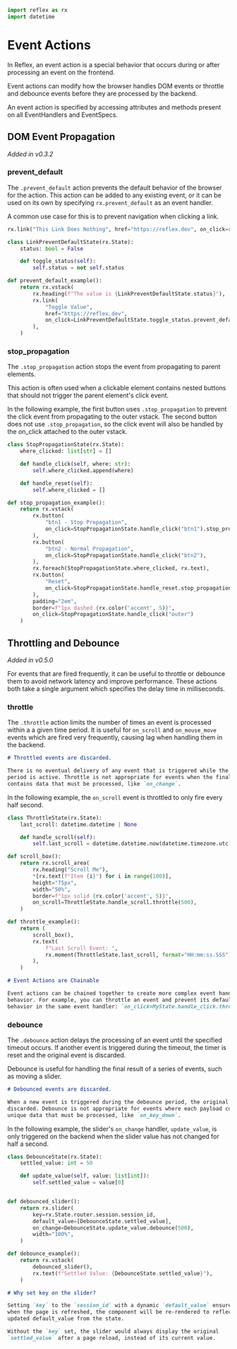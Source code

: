 ```python exec
import reflex as rx
import datetime
```

# Event Actions

In Reflex, an event action is a special behavior that occurs during or after
processing an event on the frontend.

Event actions can modify how the browser handles DOM events or throttle and
debounce events before they are processed by the backend.

An event action is specified by accessing attributes and methods present on all
EventHandlers and EventSpecs.

## DOM Event Propagation

_Added in v0.3.2_

### prevent_default

The `.prevent_default` action prevents the default behavior of the browser for
the action. This action can be added to any existing event, or it can be used on its own by
specifying `rx.prevent_default` as an event handler.

A common use case for this is to prevent navigation when clicking a link.

```python demo
rx.link("This Link Does Nothing", href="https://reflex.dev", on_click=rx.prevent_default)
```

```python demo exec
class LinkPreventDefaultState(rx.State):
    status: bool = False

    def toggle_status(self):
        self.status = not self.status

def prevent_default_example():
    return rx.vstack(
        rx.heading(f"The value is {LinkPreventDefaultState.status}"),
        rx.link(
            "Toggle Value",
            href="https://reflex.dev",
            on_click=LinkPreventDefaultState.toggle_status.prevent_default,
        ),
    )
```

### stop_propagation

The `.stop_propagation` action stops the event from propagating to parent elements.

This action is often used when a clickable element contains nested buttons that
should not trigger the parent element's click event.

In the following example, the first button uses `.stop_propagation` to prevent
the click event from propagating to the outer vstack. The second button does not
use `.stop_propagation`, so the click event will also be handled by the on_click
attached to the outer vstack.

```python demo exec
class StopPropagationState(rx.State):
    where_clicked: list[str] = []

    def handle_click(self, where: str):
        self.where_clicked.append(where)

    def handle_reset(self):
        self.where_clicked = []

def stop_propagation_example():
    return rx.vstack(
        rx.button(
            "btn1 - Stop Propagation",
            on_click=StopPropagationState.handle_click("btn1").stop_propagation,
        ),
        rx.button(
            "btn2 - Normal Propagation",
            on_click=StopPropagationState.handle_click("btn2"),
        ),
        rx.foreach(StopPropagationState.where_clicked, rx.text),
        rx.button(
            "Reset",
            on_click=StopPropagationState.handle_reset.stop_propagation,
        ),
        padding="2em",
        border=f"1px dashed {rx.color('accent', 5)}",
        on_click=StopPropagationState.handle_click("outer")
    )
```

## Throttling and Debounce

_Added in v0.5.0_

For events that are fired frequently, it can be useful to throttle or debounce
them to avoid network latency and improve performance. These actions both take a
single argument which specifies the delay time in milliseconds.

### throttle

The `.throttle` action limits the number of times an event is processed within a
a given time period. It is useful for `on_scroll` and `on_mouse_move` events which are
fired very frequently, causing lag when handling them in the backend.

```md alert warning
# Throttled events are discarded.

There is no eventual delivery of any event that is triggered while the throttle
period is active. Throttle is not appropriate for events when the final payload
contains data that must be processed, like `on_change`.
```

In the following example, the `on_scroll` event is throttled to only fire every half second.

```python demo exec
class ThrottleState(rx.State):
    last_scroll: datetime.datetime | None

    def handle_scroll(self):
        self.last_scroll = datetime.datetime.now(datetime.timezone.utc)

def scroll_box():
    return rx.scroll_area(
        rx.heading("Scroll Me"),
        *[rx.text(f"Item {i}") for i in range(100)],
        height="75px",
        width="50%",
        border=f"1px solid {rx.color('accent', 5)}",
        on_scroll=ThrottleState.handle_scroll.throttle(500),
    )

def throttle_example():
    return (
        scroll_box(),
        rx.text(
            f"Last Scroll Event: ",
            rx.moment(ThrottleState.last_scroll, format="HH:mm:ss.SSS"),
        ),
    )
```

```md alert info
# Event Actions are Chainable

Event actions can be chained together to create more complex event handling
behavior. For example, you can throttle an event and prevent its default
behavior in the same event handler: `on_click=MyState.handle_click.throttle(500).prevent_default`.
```

### debounce

The `.debounce` action delays the processing of an event until the specified
timeout occurs. If another event is triggered during the timeout, the timer is
reset and the original event is discarded.

Debounce is useful for handling the final result of a series of events, such as
moving a slider.

```md alert warning
# Debounced events are discarded.

When a new event is triggered during the debounce period, the original event is
discarded. Debounce is not appropriate for events where each payload contains
unique data that must be processed, like `on_key_down`.
```

In the following example, the slider's `on_change` handler, `update_value`, is
only triggered on the backend when the slider value has not changed for half a
second.

```python demo exec
class DebounceState(rx.State):
    settled_value: int = 50

    def update_value(self, value: list[int]):
        self.settled_value = value[0]


def debounced_slider():
    return rx.slider(
        key=rx.State.router.session.session_id,
        default_value=[DebounceState.settled_value],
        on_change=DebounceState.update_value.debounce(500),
        width="100%",
    )

def debounce_example():
    return rx.vstack(
        debounced_slider(),
        rx.text(f"Settled Value: {DebounceState.settled_value}"),
    )
```

```md alert info
# Why set key on the slider?

Setting `key` to the `session_id` with a dynamic `default_value` ensures that
when the page is refreshed, the component will be re-rendered to reflect the
updated default_value from the state.

Without the `key` set, the slider would always display the original
`settled_value` after a page reload, instead of its current value.
```